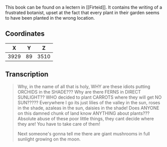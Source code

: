  

This book can be found on a lectern in [[Firteid]]. It contains the writing of a frustrated botanist, upset at the fact that every plant in their garden seems to have been planted in the wrong location.

## Coordinates
| **X** | **Y** | **Z** |
| :---: | :---: | :---: |
| 3929  |  89   | 3510  |

## Transcription
> Why, in the name of all that is holy, WHY are these idiots putting ORCHIDS in the SHADE??? Why are there FERNS in DIRECT SUNLIGHT?? WHO decided to plant CARROTS where they will get NO SUN????? Everywhere I go its just lilies of the valley in the sun, roses in the shade, azaleas in the sun, daisies in the shade! Does ANYONE on this damned chunk of land know ANYTHING about plants??? Absolute abuse of these poor little things, they cant decide where they are! You have to take care of them!
>
> Next someone's gonna tell me there are giant mushrooms in full sunlight growing on the moon.

